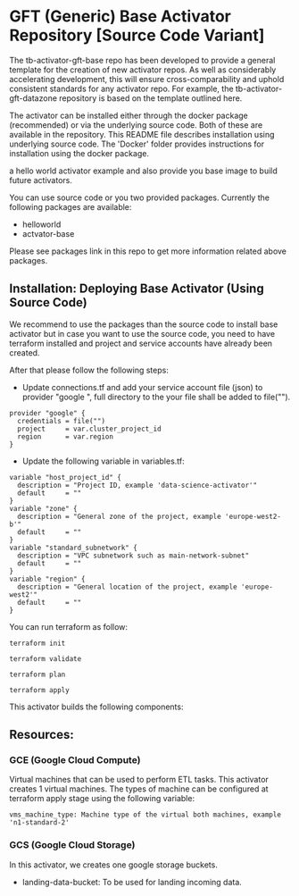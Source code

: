 
# GFT (Generic) Base Activator Repository [Source Code Variant]

The tb-activator-gft-base repo has been developed to provide a general template for the creation of new activator repos.  As well as considerably accelerating development, this will ensure cross-comparability and uphold consistent standards for any activator repo.  For example, the tb-activator-gft-datazone repository is based on the template outlined here.

The activator can be installed either through the docker package (recommended) or via the underlying source code. Both of these are available in the repository. This README file describes installation using underlying source code. The 'Docker' folder provides instructions for installation using the docker package.

a hello world activator example and also provide you base image to build future activators.

You can use source code or you two provided packages. Currently the following packages are available:

* helloworld
* actvator-base

Please see packages link in this repo to get more information related above packages.

## Installation: Deploying Base Activator (Using Source Code)

We recommend to use the packages than the source code to install base activator but in case you want to use the source code, you need to have terraform installed and project and service accounts have already been created.

After that please follow the following steps:

* Update connections.tf and add your service account file (json) to provider "google
", full directory to the your file shall be added to file("").
```hcl-terraform
provider "google" {
  credentials = file("")
  project     = var.cluster_project_id
  region      = var.region
}
```
* Update the following variable in variables.tf:
```hcl-terraform
variable "host_project_id" {
  description = "Project ID, example 'data-science-activator'"
  default     = ""
}
variable "zone" {
  description = "General zone of the project, example 'europe-west2-b'"
  default     = ""
}
variable "standard_subnetwork" {
  description = "VPC subnetwork such as main-network-subnet"
  default     = ""
}
variable "region" {
  description = "General location of the project, example 'europe-west2'"
  default     = ""
}
```

You can run terraform as follow:
```shell script
terraform init

terraform validate
 
terraform plan 

terraform apply
```

This activator builds the following components:
    
 
  
## Resources:
### GCE (Google Cloud Compute) 
Virtual machines that can be used to perform ETL tasks. This activator creates 1 virtual machines. The types of machine can be
 configured at terraform apply stage using the following variable:
 
 ```
 vms_machine_type: Machine type of the virtual both machines, example 'n1-standard-2'
 ``` 

### GCS (Google Cloud Storage)
In this activator, we creates one google storage buckets. 
 * landing-data-bucket: To be used for landing incoming data.
 
